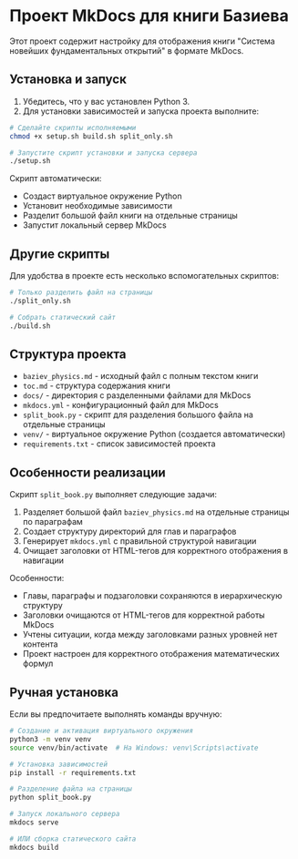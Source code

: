 # Проект MkDocs для книги Базиева

Этот проект содержит настройку для отображения книги "Система новейших фундаментальных открытий" в формате MkDocs.

## Установка и запуск

1. Убедитесь, что у вас установлен Python 3.
2. Для установки зависимостей и запуска проекта выполните:

```bash
# Сделайте скрипты исполняемыми
chmod +x setup.sh build.sh split_only.sh

# Запустите скрипт установки и запуска сервера
./setup.sh
```

Скрипт автоматически:
- Создаст виртуальное окружение Python
- Установит необходимые зависимости
- Разделит большой файл книги на отдельные страницы
- Запустит локальный сервер MkDocs

## Другие скрипты

Для удобства в проекте есть несколько вспомогательных скриптов:

```bash
# Только разделить файл на страницы
./split_only.sh

# Собрать статический сайт
./build.sh
```

## Структура проекта

- `baziev_physics.md` - исходный файл с полным текстом книги
- `toc.md` - структура содержания книги
- `docs/` - директория с разделенными файлами для MkDocs
- `mkdocs.yml` - конфигурационный файл для MkDocs
- `split_book.py` - скрипт для разделения большого файла на отдельные страницы
- `venv/` - виртуальное окружение Python (создается автоматически)
- `requirements.txt` - список зависимостей проекта

## Особенности реализации

Скрипт `split_book.py` выполняет следующие задачи:

1. Разделяет большой файл `baziev_physics.md` на отдельные страницы по параграфам
2. Создает структуру директорий для глав и параграфов
3. Генерирует `mkdocs.yml` с правильной структурой навигации
4. Очищает заголовки от HTML-тегов для корректного отображения в навигации

Особенности:
- Главы, параграфы и подзаголовки сохраняются в иерархическую структуру
- Заголовки очищаются от HTML-тегов для корректной работы MkDocs
- Учтены ситуации, когда между заголовками разных уровней нет контента
- Проект настроен для корректного отображения математических формул

## Ручная установка

Если вы предпочитаете выполнять команды вручную:

```bash
# Создание и активация виртуального окружения
python3 -m venv venv
source venv/bin/activate  # На Windows: venv\Scripts\activate

# Установка зависимостей
pip install -r requirements.txt

# Разделение файла на страницы
python split_book.py

# Запуск локального сервера
mkdocs serve

# ИЛИ сборка статического сайта
mkdocs build
```
